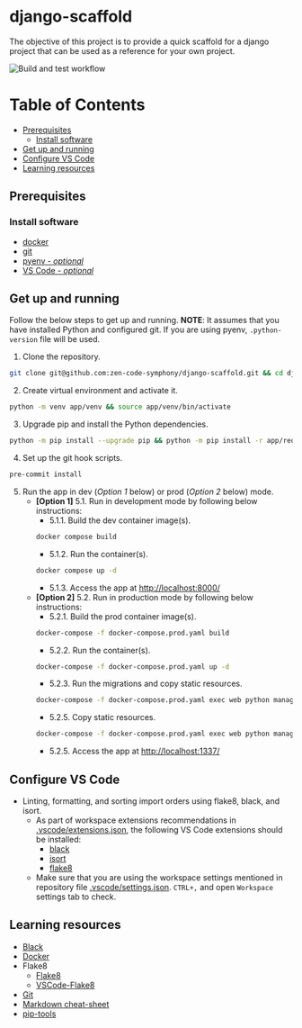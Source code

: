 # django-scaffold

The objective of this project is to provide a quick scaffold for a django project that can be used as a reference for your own project.

![Build and test workflow](https://github.com/zen-code-symphony/django-scaffold/actions/workflows/django.yml/badge.svg)

# Table of Contents
- [Prerequisites](#prerequisites)
  - [Install software](#install-software)
- [Get up and running](#get-up-and-running)
- [Configure VS Code](#configure-vs-code)
- [Learning resources](#learning-resources)


## Prerequisites

### Install software
- [docker](https://docs.docker.com/get-docker/)
- [git](https://git-scm.com/downloads)
- [pyenv - _optional_](https://github.com/pyenv/pyenv)
- [VS Code - _optional_](https://code.visualstudio.com/download)


## Get up and running

Follow the below steps to get up and running. **NOTE**: It assumes that you have installed Python and configured git. If you are using pyenv, `.python-version` file will be used.

1. Clone the repository.
```sh
git clone git@github.com:zen-code-symphony/django-scaffold.git && cd django-scaffold
```
2. Create virtual environment and activate it.
```sh
python -m venv app/venv && source app/venv/bin/activate
```
3. Upgrade pip and install the Python dependencies.
```sh
python -m pip install --upgrade pip && python -m pip install -r app/requirements-dev.txt
```
4. Set up the git hook scripts.
```sh
pre-commit install
```
5. Run the app in dev (*Option 1* below) or prod (*Option 2* below) mode.
    * **[Option 1]** 5.1. Run in development mode by following below instructions:
      * 5.1.1. Build the dev container image(s).
      ```sh
      docker compose build
      ```
      * 5.1.2. Run the container(s).
      ```sh
      docker compose up -d
      ```
      * 5.1.3. Access the app at [http://localhost:8000/](http://localhost:8000/)
    * **[Option 2]** 5.2. Run in production mode by following below instructions:
        * 5.2.1. Build the prod container image(s).
        ```sh
        docker-compose -f docker-compose.prod.yaml build
        ```
        * 5.2.2. Run the container(s).
        ```sh
        docker-compose -f docker-compose.prod.yaml up -d
        ```
        * 5.2.3. Run the migrations and copy static resources.
        ```sh
        docker-compose -f docker-compose.prod.yaml exec web python manage.py migrate --noinput
        ```
        * 5.2.5. Copy static resources.
        ```sh
        docker-compose -f docker-compose.prod.yaml exec web python manage.py collectstatic --no-input --clear
        ```
        * 5.2.5. Access the app at [http://localhost:1337/](http://localhost:1337/)


## Configure VS Code
  * Linting, formatting, and sorting import orders using flake8, black, and isort.
    - As part of workspace extensions recommendations in [.vscode/extensions.json](./.vscode/extensions.json), the following VS Code extensions should be installed:
      - [black](https://marketplace.visualstudio.com/items?itemName=ms-python.black-formatter)
      - [isort](https://marketplace.visualstudio.com/items?itemName=ms-python.isort)
      - [flake8](https://marketplace.visualstudio.com/items?itemName=ms-python.flake8)
    - Make sure that you are using the workspace settings mentioned in repository file [.vscode/settings.json](./.vscode/settings.json). `CTRL+,` and open `Workspace` settings tab to check.

## Learning resources
* [Black](https://black.readthedocs.io/en/stable/index.html)
* [Docker](https://docs.docker.com/guides/get-started/)
* Flake8
  - [Flake8](https://flake8.pycqa.org/en/latest/index.html)
  - [VSCode-Flake8](https://github.com/microsoft/vscode-flake8)
* [Git](https://git-scm.com/book/en/v2)
* [Markdown cheat-sheet](https://www.markdownguide.org/cheat-sheet/)
* [pip-tools](https://pip-tools.readthedocs.io/en/latest/)
